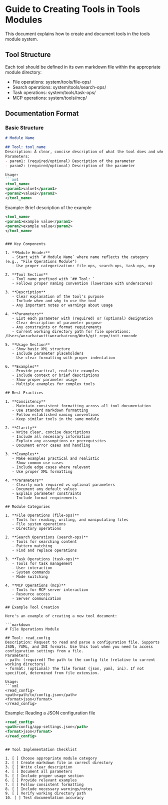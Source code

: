 # Guide to Creating Tools in Tools Modules

This document explains how to create and document tools in the tools module system.

## Tool Structure

Each tool should be defined in its own markdown file within the appropriate module directory:
- File operations: system/tools/file-ops/
- Search operations: system/tools/search-ops/
- Task operations: system/tools/task-ops/
- MCP operations: system/tools/mcp/

## Documentation Format

### Basic Structure
```markdown
# Module Name

## Tool: tool_name
Description: A clear, concise description of what the tool does and when to use it.
Parameters:
- param1: (required/optional) Description of the parameter
- param2: (required/optional) Description of the parameter

Usage:
```xml
<tool_name>
<param1>value1</param1>
<param2>value2</param2>
</tool_name>
```

Example: Brief description of the example
```xml
<tool_name>
<param1>example value</param1>
<param2>example value</param2>
</tool_name>
```
```

### Key Components

1. **Module Header**
   - Start with `# Module Name` where name reflects the category (e.g., "File Operations Module")
   - Use proper categorization: file-ops, search-ops, task-ops, mcp

2. **Tool Section**
   - Tool name prefixed with `## Tool: `
   - Follows proper naming convention (lowercase with underscores)

3. **Description**
   - Clear explanation of the tool's purpose
   - Include when and why to use the tool
   - Any important notes or warnings about usage

4. **Parameters**
   - List each parameter with (required) or (optional) designation
   - Clear description of parameter purpose
   - Any constraints or format requirements
   - Current working directory path for file operations: /Users/worachaiwuttiworachairung/Work/git_repo/init-roocode

5. **Usage Section**
   - Show basic XML structure
   - Include parameter placeholders
   - Use clear formatting with proper indentation

6. **Examples**
   - Provide practical, realistic examples
   - Include context or brief descriptions
   - Show proper parameter usage
   - Multiple examples for complex tools

## Best Practices

1. **Consistency**
   - Maintain consistent formatting across all tool documentation
   - Use standard markdown formatting
   - Follow established naming conventions
   - Keep similar tools in the same module

2. **Clarity**
   - Write clear, concise descriptions
   - Include all necessary information
   - Explain any assumptions or prerequisites
   - Document error cases and handling

3. **Examples**
   - Make examples practical and realistic
   - Show common use cases
   - Include edge cases where relevant
   - Use proper XML formatting

4. **Parameters**
   - Clearly mark required vs optional parameters
   - Document any default values
   - Explain parameter constraints
   - Include format requirements

## Module Categories

1. **File Operations (file-ops)**
   - Tools for reading, writing, and manipulating files
   - File system operations
   - Directory operations

2. **Search Operations (search-ops)**
   - Tools for searching content
   - Pattern matching
   - Find and replace operations

3. **Task Operations (task-ops)**
   - Tools for task management
   - User interaction
   - System commands
   - Mode switching

4. **MCP Operations (mcp)**
   - Tools for MCP server interaction
   - Resource access
   - Server communication

## Example Tool Creation

Here's an example of creating a new tool document:

```markdown
# File Operations Module

## Tool: read_config
Description: Request to read and parse a configuration file. Supports JSON, YAML, and INI formats. Use this tool when you need to access configuration settings from a file.
Parameters:
- path: (required) The path to the config file (relative to current working directory)
- format: (optional) The file format (json, yaml, ini). If not specified, determined from file extension.

Usage:
```xml
<read_config>
<path>path/to/config.json</path>
<format>json</format>
</read_config>
```

Example: Reading a JSON configuration file
```xml
<read_config>
<path>config/app-settings.json</path>
<format>json</format>
</read_config>
```
```

## Tool Implementation Checklist

1. [ ] Choose appropriate module category
2. [ ] Create markdown file in correct directory
3. [ ] Write clear description
4. [ ] Document all parameters
5. [ ] Include proper usage section
6. [ ] Provide relevant examples
7. [ ] Follow consistent formatting
8. [ ] Include necessary warnings/notes
9. [ ] Verify working directory path
10. [ ] Test documentation accuracy